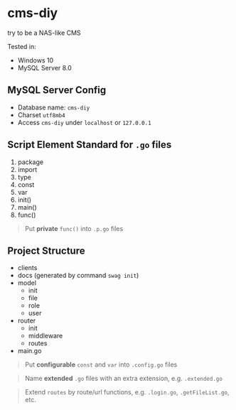 # cms-diy
 try to be a NAS-like CMS

Tested in:

- Windows 10
- MySQL Server 8.0

## MySQL Server Config

- Database name: `cms-diy`
- Charset `utf8mb4`
- Access `cms-diy` under `localhost` or `127.0.0.1`

## Script Element Standard for `.go` files

1. package
2. import
3. type
4. const
5. var
6. init()
7. main()
8. func()

> Put **private** `func()` into `.p.go` files

## Project Structure

- clients
- docs (generated by command `swag init`)
- model
  - init
  - file
  - role
  - user
- router
  - init
  - middleware
  - routes
- main.go

> Put **configurable** `const` and `var` into `.config.go` files

> Name **extended** `.go` files with an extra extension, e.g. `.extended.go`

> Extend `routes` by route/url functions, e.g. `.login.go`, `.getFileList.go`, etc.
